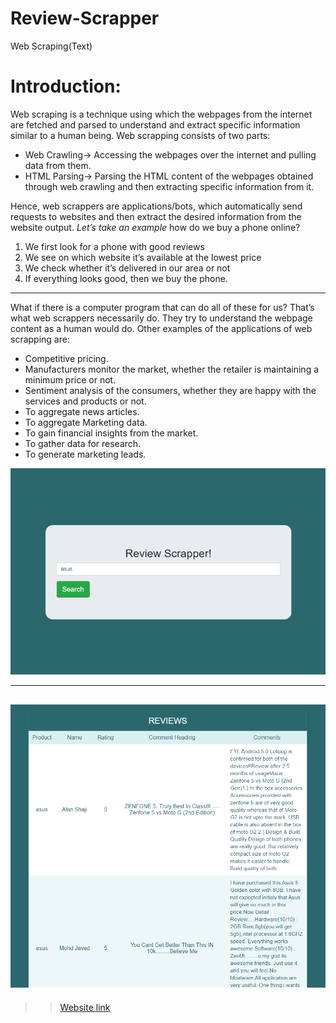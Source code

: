 # Review-Scrapper
Web Scraping(Text) 
# Introduction: 
Web scraping is a technique using which the webpages from the internet are fetched and parsed to understand and extract specific information similar to a human being. Web scrapping consists of two parts:
* Web Crawling→ Accessing the webpages over the internet and pulling data from them. 
* HTML Parsing→ Parsing the HTML content of the webpages obtained through web crawling and then extracting specific information from it. 

Hence, web scrappers are applications/bots, which automatically send requests to websites and then extract the desired information from the website output. 
_Let’s take an example_
how do we buy a phone online? 

1. We first look for a phone with good reviews 
1. We see on which website it’s available at the lowest price 
1. We check whether it’s  delivered in our area or not 
1. If everything looks good, then we buy the phone.
---
What if there is a computer program that can do all of these for us? That’s what web scrappers necessarily do. They try to understand the webpage content as a human would do. 
Other examples of the applications of web scrapping are: 

* Competitive pricing. 
* Manufacturers monitor the market, whether the retailer is maintaining a minimum price or not. 
* Sentiment analysis of the consumers, whether they are happy with the services and products or not. 
* To aggregate news articles. 
* To aggregate Marketing data. 
* To gain financial insights from the market. 
* To gather data for research. 
* To generate marketing leads. 

![output](1.png)
___

![output](2.png)
---
>> [Website link](https://shashikant-review-scrappers.herokuapp.com/)
 
